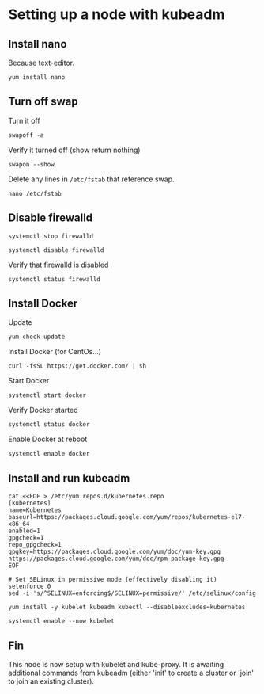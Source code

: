 # Setting up a node with kubeadm

## Install nano

Because text-editor.

`yum install nano`

## Turn off swap

Turn it off

`swapoff -a`

Verify it turned off (show return nothing)

`swapon --show`

Delete any lines in `/etc/fstab` that reference swap.

`nano /etc/fstab`

## Disable firewalld

`systemctl stop firewalld`

`systemctl disable firewalld`

Verify that firewalld is disabled

`systemctl status firewalld`

## Install Docker

Update

`yum check-update`

Install Docker (for CentOs...)

`curl -fsSL https://get.docker.com/ | sh`

Start Docker

`systemctl start docker`

Verify Docker started

`systemctl status docker`

Enable Docker at reboot

`systemctl enable docker`


## Install and run kubeadm

```
cat <<EOF > /etc/yum.repos.d/kubernetes.repo
[kubernetes]
name=Kubernetes
baseurl=https://packages.cloud.google.com/yum/repos/kubernetes-el7-x86_64
enabled=1
gpgcheck=1
repo_gpgcheck=1
gpgkey=https://packages.cloud.google.com/yum/doc/yum-key.gpg https://packages.cloud.google.com/yum/doc/rpm-package-key.gpg
EOF

# Set SELinux in permissive mode (effectively disabling it)
setenforce 0
sed -i 's/^SELINUX=enforcing$/SELINUX=permissive/' /etc/selinux/config

yum install -y kubelet kubeadm kubectl --disableexcludes=kubernetes

systemctl enable --now kubelet
```

## Fin

This node is now setup with kubelet and kube-proxy. It is awaiting additional commands from kubeadm (either 'init' to create a cluster or 'join' to join an existing cluster).
